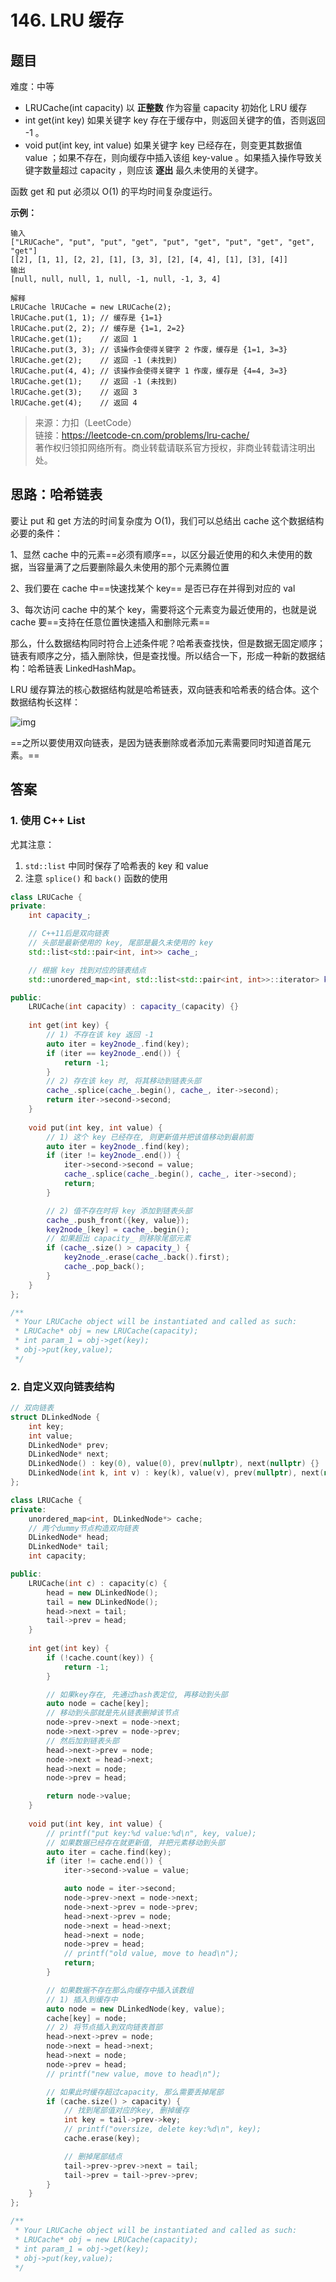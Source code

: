 # 146. LRU 缓存

## 题目

难度：中等

* LRUCache(int capacity) 以 **正整数** 作为容量 capacity 初始化 LRU 缓存
* int get(int key) 如果关键字 key 存在于缓存中，则返回关键字的值，否则返回 -1 。
* void put(int key, int value) 如果关键字 key 已经存在，则变更其数据值 value ；如果不存在，则向缓存中插入该组 key-value 。如果插入操作导致关键字数量超过 capacity ，则应该 **逐出** 最久未使用的关键字。

函数 get 和 put 必须以 O(1) 的平均时间复杂度运行。

**示例：**

```
输入
["LRUCache", "put", "put", "get", "put", "get", "put", "get", "get", "get"]
[[2], [1, 1], [2, 2], [1], [3, 3], [2], [4, 4], [1], [3], [4]]
输出
[null, null, null, 1, null, -1, null, -1, 3, 4]

解释
LRUCache lRUCache = new LRUCache(2);
lRUCache.put(1, 1); // 缓存是 {1=1}
lRUCache.put(2, 2); // 缓存是 {1=1, 2=2}
lRUCache.get(1);    // 返回 1
lRUCache.put(3, 3); // 该操作会使得关键字 2 作废，缓存是 {1=1, 3=3}
lRUCache.get(2);    // 返回 -1 (未找到)
lRUCache.put(4, 4); // 该操作会使得关键字 1 作废，缓存是 {4=4, 3=3}
lRUCache.get(1);    // 返回 -1 (未找到)
lRUCache.get(3);    // 返回 3
lRUCache.get(4);    // 返回 4

```

> 来源：力扣（LeetCode）  
> 链接：<https://leetcode-cn.com/problems/lru-cache/>  
>著作权归领扣网络所有。商业转载请联系官方授权，非商业转载请注明出处。

## 思路：哈希链表

要让 put 和 get 方法的时间复杂度为 O(1)，我们可以总结出 cache 这个数据结构必要的条件：

1、显然 cache 中的元素==必须有顺序==，以区分最近使用的和久未使用的数据，当容量满了之后要删除最久未使用的那个元素腾位置

2、我们要在 cache 中==快速找某个 key== 是否已存在并得到对应的 val

3、每次访问 cache 中的某个 key，需要将这个元素变为最近使用的，也就是说 cache 要==支持在任意位置快速插入和删除元素==

那么，什么数据结构同时符合上述条件呢？哈希表查找快，但是数据无固定顺序；链表有顺序之分，插入删除快，但是查找慢。所以结合一下，形成一种新的数据结构：哈希链表 LinkedHashMap。

LRU 缓存算法的核心数据结构就是哈希链表，双向链表和哈希表的结合体。这个数据结构长这样：

![img](image/1647580694-NAtygG-4.jpg)

==之所以要使用双向链表，是因为链表删除或者添加元素需要同时知道首尾元素。==

## 答案

### 1. 使用 C++ List

尤其注意：

1. `std::list` 中同时保存了哈希表的 key 和 value
2. 注意 `splice()` 和 `back()` 函数的使用

```c++
class LRUCache {
private:
    int capacity_;

    // C++11后是双向链表
    // 头部是最新使用的 key, 尾部是最久未使用的 key
    std::list<std::pair<int, int>> cache_;

    // 根据 key 找到对应的链表结点
    std::unordered_map<int, std::list<std::pair<int, int>>::iterator> key2node_;

public:
    LRUCache(int capacity) : capacity_(capacity) {}
    
    int get(int key) {
        // 1) 不存在该 key 返回 -1
        auto iter = key2node_.find(key);
        if (iter == key2node_.end()) {
            return -1;
        }
        // 2) 存在该 key 时, 将其移动到链表头部
        cache_.splice(cache_.begin(), cache_, iter->second);
        return iter->second->second;
    }
    
    void put(int key, int value) {
        // 1) 这个 key 已经存在, 则更新值并把该值移动到最前面
        auto iter = key2node_.find(key);
        if (iter != key2node_.end()) {
            iter->second->second = value;
            cache_.splice(cache_.begin(), cache_, iter->second);
            return;
        }

        // 2) 值不存在时将 key 添加到链表头部
        cache_.push_front({key, value});
        key2node_[key] = cache_.begin();
        // 如果超出 capacity_ 则移除尾部元素
        if (cache_.size() > capacity_) {
            key2node_.erase(cache_.back().first);
            cache_.pop_back();
        }
    }
};

/**
 * Your LRUCache object will be instantiated and called as such:
 * LRUCache* obj = new LRUCache(capacity);
 * int param_1 = obj->get(key);
 * obj->put(key,value);
 */
```

### 2. 自定义双向链表结构

```c++
// 双向链表
struct DLinkedNode {
    int key;
    int value;
    DLinkedNode* prev;
    DLinkedNode* next;
    DLinkedNode() : key(0), value(0), prev(nullptr), next(nullptr) {}
    DLinkedNode(int k, int v) : key(k), value(v), prev(nullptr), next(nullptr) {}
};

class LRUCache {
private:
    unordered_map<int, DLinkedNode*> cache;
    // 两个dummy节点构造双向链表
    DLinkedNode* head;
    DLinkedNode* tail;
    int capacity;

public:
    LRUCache(int c) : capacity(c) {
        head = new DLinkedNode();
        tail = new DLinkedNode();
        head->next = tail;
        tail->prev = head;
    }
    
    int get(int key) {
        if (!cache.count(key)) {
            return -1;
        }

        // 如果key存在, 先通过hash表定位, 再移动到头部
        auto node = cache[key];
        // 移动到头部就是先从链表删掉该节点
        node->prev->next = node->next;
        node->next->prev = node->prev;
        // 然后加到链表头部
        head->next->prev = node;
        node->next = head->next;
        head->next = node;
        node->prev = head;

        return node->value;
    }
    
    void put(int key, int value) {
        // printf("put key:%d value:%d\n", key, value);
        // 如果数据已经存在就更新值, 并把元素移动到头部
        auto iter = cache.find(key);
        if (iter != cache.end()) {
            iter->second->value = value;

            auto node = iter->second;
            node->prev->next = node->next;
            node->next->prev = node->prev;
            head->next->prev = node;
            node->next = head->next;
            head->next = node;
            node->prev = head;
            // printf("old value, move to head\n");
            return;
        }

        // 如果数据不存在那么向缓存中插入该数组
        // 1) 插入到缓存中
        auto node = new DLinkedNode(key, value);
        cache[key] = node;
        // 2) 将节点插入到双向链表首部
        head->next->prev = node;
        node->next = head->next;
        head->next = node;
        node->prev = head;
        // printf("new value, move to head\n");

        // 如果此时缓存超过capacity, 那么需要丢掉尾部
        if (cache.size() > capacity) {
            // 找到尾部值对应的key, 删掉缓存
            int key = tail->prev->key;
            // printf("oversize, delete key:%d\n", key);
            cache.erase(key);

            // 删掉尾部结点
            tail->prev->prev->next = tail;
            tail->prev = tail->prev->prev;
        }
    }
};

/**
 * Your LRUCache object will be instantiated and called as such:
 * LRUCache* obj = new LRUCache(capacity);
 * int param_1 = obj->get(key);
 * obj->put(key,value);
 */
```
